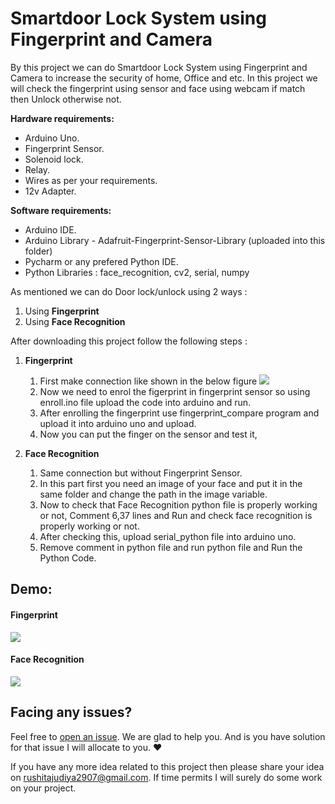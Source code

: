 # Smartdoor Lock System using Fingerprint and Camera 

By this project we can do Smartdoor Lock System using Fingerprint and Camera to increase the security of home, Office and etc. In this project we will check the fingerprint using sensor and face using webcam if match then Unlock otherwise not.

**Hardware requirements:**
- Arduino Uno.
- Fingerprint Sensor.
- Solenoid lock.
- Relay.
- Wires as per your requirements. 
- 12v Adapter.

**Software requirements:**
- Arduino IDE.
- Arduino Library - Adafruit-Fingerprint-Sensor-Library (uploaded into this folder)
- Pycharm or any prefered Python IDE.
- Python Libraries : face_recognition, cv2, serial, numpy

As mentioned we can do Door lock/unlock using 2 ways : <br>
1. Using **Fingerprint**
2. Using **Face Recognition**

After downloading this project follow the following steps :
1. **Fingerprint**
    1. First make connection like shown in the below figure
        ![](https://github.com/Rushit2907/Smartdoor-Lock-System-using-Fingerprint-and-Camera/blob/main/Pin%20Diagram.jpg)
    2. Now we need to enrol the figerprint in fingerprint sensor so using enroll.ino file upload the code into arduino and run.
    3. After enrolling the fingerprint use fingerprint_compare program and upload it into arduino uno and upload.
    4. Now you can put the finger on the sensor and test it,

2. **Face Recognition**
    1. Same connection but without Fingerprint Sensor.
    2. In this part first you need an image of your face and put it in the same folder and change the path in the image variable.
    3. Now to check that Face Recognition python file is properly working or not, Comment 6,37 lines and Run and check face recognition is properly working or not.
    4. After checking this, upload serial_python file into arduino uno.
    5. Remove comment in python file and run python file and Run the Python Code.

## Demo:
#### Fingerprint
![](https://github.com/Rushit2907/Smartdoor-Lock-System-using-Fingerprint-and-Camera/blob/main/demo1.gif)

#### Face Recognition
![](https://github.com/Rushit2907/Smartdoor-Lock-System-using-Fingerprint-and-Camera/blob/main/demo2.gif)

## Facing any issues?

Feel free to [open an issue](https://github.com/Rushit2907/Smartdoor-Lock-System-using-Fingerprint-and-Camera/issues/new). We are glad to help you. And is you have solution for that issue I will allocate to you. ❤️ 

If you have any more idea related to this project then please share your idea on rushitajudiya2907@gmail.com. If time permits I will surely do some work on your project.

